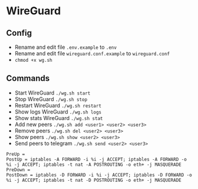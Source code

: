 # WireGuard

## Config

* Rename and edit file ```.env.example``` to ```.env```
* Rename and edit file ```wireguard.conf.example``` to ```wireguard.conf```
* ```chmod +x wg.sh```

## Commands

* Start WireGuard ```./wg.sh start```
* Stop WireGuard ```./wg.sh stop```
* Restart WireGuard ```./wg.sh restart```
* Show logs WireGuard ```./wg.sh logs```
* Show stats WireGuard ```./wg.sh stat```
* Add new peers ```./wg.sh add <user1> <user2> <user3>```
* Remove peers ```./wg.sh del <user2> <user3>```
* Show peers ```./wg.sh show <user2> <user3>```
* Send peers to telegram ```./wg.sh send <user2> <user3>```

```
PreUp = 
PostUp = iptables -A FORWARD -i %i -j ACCEPT; iptables -A FORWARD -o %i -j ACCEPT; iptables -t nat -A POSTROUTING -o eth+ -j MASQUERADE
PreDown = 
PostDown = iptables -D FORWARD -i %i -j ACCEPT; iptables -D FORWARD -o %i -j ACCEPT; iptables -t nat -D POSTROUTING -o eth+ -j MASQUERADE
```
